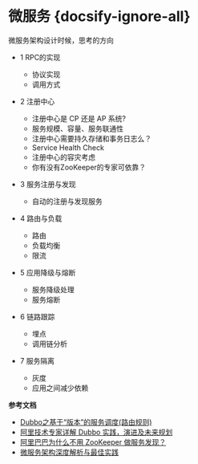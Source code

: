 # 微服务 {docsify-ignore-all}

微服务架构设计时候，思考的方向

- 1 RPC的实现
  - 协议实现
  - 调用方式

- 2 注册中心
  - 注册中心是 CP 还是 AP 系统?
  - 服务规模、容量、服务联通性
  - 注册中心需要持久存储和事务日志么？
  - Service Health Check
  - 注册中心的容灾考虑
  - 你有没有ZooKeeper的专家可依靠？

- 3 服务注册与发现
  - 自动的注册与发现服务

- 4 路由与负载
  - 路由
  - 负载均衡
  - 限流

- 5 应用降级与熔断
  - 服务降级处理
  - 服务熔断

- 6 链路跟踪
  - 埋点
  - 调用链分析

- 7 服务隔离
  - 灰度
  - 应用之间减少依赖



**参考文档** 

- [Dubbo之基于“版本”的服务调度(路由规则)](
  http://blog.maxplus1.com/2017/06/14/Dubbo%E4%B9%8B%E5%9F%BA%E4%BA%8E%E2%80%9C%E7%89%88%E6%9C%AC%E2%80%9D%E7%9A%84%E6%9C%8D%E5%8A%A1%E8%B0%83%E5%BA%A6(%E8%B7%AF%E7%94%B1%E8%A7%84%E5%88%99)/)
- [阿里技术专家详解 Dubbo 实践，演进及未来规划](https://www.infoq.cn/article/IwZCAp3jo_H5fJFbWOZu)
- [阿里巴巴为什么不用 ZooKeeper 做服务发现？](http://jm.taobao.org/2018/06/13/做服务发现？/)
- [微服务架构深度解析与最佳实践](https://zhuanlan.zhihu.com/p/94976754)


